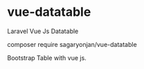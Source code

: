 # vue-datatable
Laravel Vue Js Datatable


composer require sagaryonjan/vue-datatable

Bootstrap Table with vue js.
